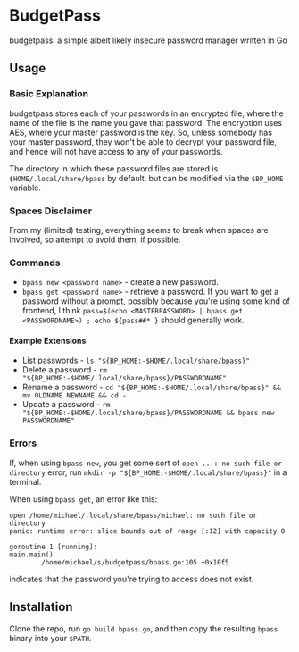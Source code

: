 # BudgetPass
budgetpass: a simple albeit likely insecure password manager written in Go

## Usage
### Basic Explanation
budgetpass stores each of your passwords in an encrypted file, where the name
of the file is the name you gave that password. The encryption uses AES, where
your master password is the key. So, unless somebody has your master password,
they won't be able to decrypt your password file, and hence will not have access
to any of your passwords.

The directory in which these password files are stored is
``$HOME/.local/share/bpass`` by default, but can be modified
via the ``$BP_HOME`` variable.

### Spaces Disclaimer
From my (limited) testing, everything seems to break when spaces are involved,
so attempt to avoid them, if possible.

### Commands
- ``bpass new <password name>`` - create a new password.
- ``bpass get <password name>`` - retrieve a password. If you want to get a
password without a prompt, possibly because you're using some kind of frontend,
I think ``pass=$(echo <MASTERPASSWORD> | bpass get <PASSWORDNAME>) ; echo ${pass##* }``
should generally work.

#### Example Extensions
- List passwords - ``ls "${BP_HOME:-$HOME/.local/share/bpass}"``
- Delete a password - ``rm "${BP_HOME:-$HOME/.local/share/bpass}/PASSWORDNAME"``
- Rename a password - ``cd "${BP_HOME:-$HOME/.local/share/bpass}" && mv OLDNAME NEWNAME && cd -``
- Update a password - ``rm "${BP_HOME:-$HOME/.local/share/bpass}/PASSWORDNAME && bpass new PASSWORDNAME"``

### Errors
If, when using ``bpass new``, you get some sort of ``open ...: no such file or directory``
error, run ``mkdir -p "${BP_HOME:-$HOME/.local/share/bpass}"`` in a terminal.

When using ``bpass get``, an error like this:
```
open /home/michael/.local/share/bpass/michael: no such file or directory
panic: runtime error: slice bounds out of range [:12] with capacity 0

goroutine 1 [running]:
main.main()
        /home/michael/s/budgetpass/bpass.go:105 +0x10f5
```
indicates that the password you're trying to access does not exist.

## Installation
Clone the repo, run ``go build bpass.go``, and then copy the resulting
``bpass`` binary into your ``$PATH``.

